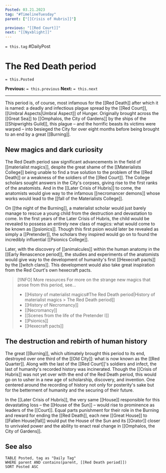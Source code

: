 ```yaml
---
Posted: 03.21.2023
tag: "#TimelineTuesday"
parent: ["[[Crisis of Hubris]]"]

previous: "[[Red Court]]"
next: "[[Nyxblight]]"
---
```

`= this.tag` #DailyPost
# The Red Death period
`= this.Posted`

**Previous:** `= this.previous`
**Next:** `= this.next`

---

This period is, of course, most infamous for the [[Red Death]] after which it is named: a deadly and infectious plague spread by the [[Red Court]], [[Umbral Aspects|Umbral Aspect]] of Hunger. Originally brought across the [[Great Sea]] to [[Omphalos, the City of Gardens]] by the ships of the [[Shipwrights Guild]], this plague – and the horrific beasts its victims were warped – into besieged the City for over eight months before being brought to an end by a great [[Burning]].

## New magics and dark curiosity

The Red Death period saw significant advancements in the field of [[materialist magics]], despite the great shame of the [[Materialists College]] being unable to find a true solution to the problem of the [[Red Death]] or a weakness of the soldiers of the [[Red Court]]. The College scholars sought answers in the City's corpses, giving rise to the first ranks of the anatomists. And in the [[Later Crisis of Hubris]] to come, the anatomists would give way to the infamous [[necromancer demons]] whose works would lead to the [[fall of the Materialists College]].

On [[the night of the Burning]], a materialist scholar would just barely manage to rescue a young child from the destruction and devastation to come. In the first years of the Later Crisis of Hubris, the child would be revealed to possess an entirely new class of magics: what would come to be known as [[psionics]]. Though this first psion would later be revealed as simply a [[Pretender]], the scholars they inspired would go on to found the incredibly influential [[Psionics College]].

Later, with the discovery of [[animalcules]] within the human anatomy in the [[Early Renascence period]], the studies and experiments of the anatomists would give way to the development of humanity's first [[Hexecraft pacts]] by the [[witch clans]]. This development would also take great inspiration from the Red Court's own hexecraft pacts.

> [!INFO] More resources
> For more on the strange new magics that arose from this period, see...
> - [[History of materialist magics#The Red Death period|History of materialist magics > The Red Death period]]
> - [[History of Necromancy]]
> - [[Necromancy]]
> - [[Scenes from the life of the Pretender I]]
> - [[Psionics]]
> - [[Hexecraft pacts]]

## The destruction and rebirth of human history

The great [[Burning]], which ultimately brought this period to its end, destroyed over one third of the [[Old City]]: what is now known as the [[Red Quarter]]. Along with the last of the [[Red Court]]'s soldiers and infect, the last of humanity's recorded history was incinerated. Though the [[Crisis of Hubris]] was not yet over with the end of the Red Death period, this would go on to usher in a new age of scholarship, discovery, and invention. One centered around the recording of history not only for posterity's sake but for the betterment of humanity and the securing of their future.

In the [[Later Crisis of Hubris]], the very same [[House]] responsible for this devastating loss – the [[House of the Sun]] – would rise to prominence as leaders of the [[Court]]. Equal parts punishment for their role in the Burning and reward for ending the [[Red Death]], each new [[Great House]] to [[Fallen House|fall]] would put the House of the Sun and its [[Orator]] closer to unrivaled power and the ability to enact real change in [[Omphalos, the City of Gardens]].

## See also
```dataview
TABLE Posted, tag as "Daily Tag"
WHERE parent AND contains(parent, [[Red Death period]])
SORT Posted ASC
```
